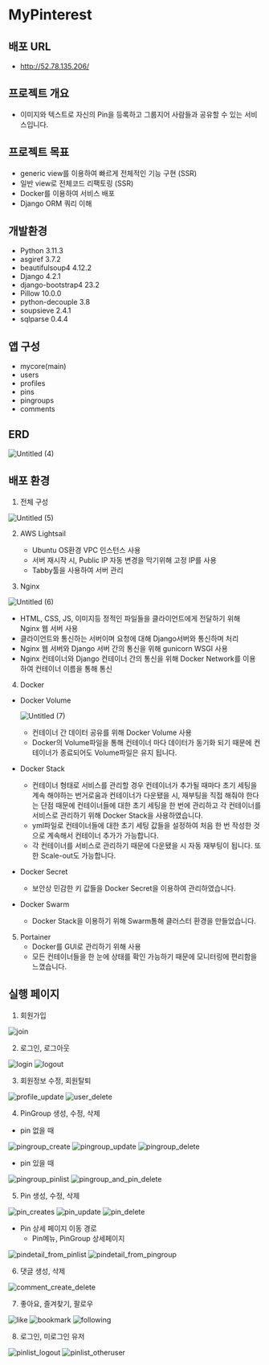 # MyPinterest
## 배포 URL
* http://52.78.135.206/

## 프로젝트 개요
* 이미지와 텍스트로 자신의 Pin을 등록하고 그룹지어 사람들과 공유할 수 있는 서비스입니다.

## 프로젝트 목표
* generic view를 이용하여 빠르게 전체적인 기능 구현 (SSR)
* 일반 view로 전체코드 리팩토링 (SSR)
* Docker를 이용하여 서비스 배포
* Django ORM 쿼리 이해

## 개발환경
* Python 3.11.3
* asgiref 3.7.2
* beautifulsoup4 4.12.2
* Django 4.2.1
* django-bootstrap4 23.2
* Pillow 10.0.0
* python-decouple 3.8
* soupsieve 2.4.1
* sqlparse 0.4.4

## 앱 구성
* mycore(main)
* users
* profiles
* pins
* pingroups
* comments

## ERD
![Untitled (4)](https://github.com/pok125/MyPinterest/assets/26684769/edd7e9cb-2ddd-407b-bb7f-6ce2b1840092)

## 배포 환경
1. 전체 구성

![Untitled (5)](https://github.com/pok125/MyPinterest/assets/26684769/01a4c522-72c0-450d-b383-5c898d8c2a98)

2. AWS Lightsail
   *  Ubuntu OS환경 VPC 인스턴스 사용
   *  서버 재시작 시, Public IP 자동 변경을 막기위해 고정 IP를 사용
   *  Tabby툴을 사용하여 서버 관리

3. Nginx

![Untitled (6)](https://github.com/pok125/MyPinterest/assets/26684769/3af41f1b-a689-4618-8978-007379f8d9e6)

   * HTML, CSS, JS, 이미지등 정적인 파일들을 클라이언트에게 전달하기 위해 Nginx 웹 서버 사용
   * 클라이언트와 통신하는 서버이며 요청에 대해 Django서버와 통신하며 처리
   * Nginx 웹 서버와 Django 서버 간의 통신을 위해 gunicorn WSGI 사용
   * Nginx 컨테이너와 Django 컨테이너 간의 통신을 위해 Docker Network를 이용하여 컨테이너 이름을 통해 통신

4. Docker
- Docker Volume

  ![Untitled (7)](https://github.com/pok125/MyPinterest/assets/26684769/4e00c7c5-18d9-4dc3-9f48-5cc2a27849e8)

  * 컨테이너 간 데이터 공유를 위해 Docker Volume 사용
  * Docker의 Volume파일을 통해 컨테이너 마다 데이터가 동기화 되기 때문에 컨테이너가 종료되어도 Volume파일은 유지 됩니다.

- Docker Stack
  * 컨테이너 형태로 서비스를 관리할 경우 컨테이너가 추가될 때마다 초기 세팅을 계속 해야하는 번거로움과 컨테이너가 다운됐을 시, 재부팅을 직접 해줘야 한다는 단점 때문에 
컨테이너들에 대한 초기 세팅을 한 번에 관리하고 각 컨테이너를 서비스로 관리하기 위해 Docker Stack을 사용하였습니다.
  * yml파일로 컨테이너들에 대한 초기 세팅 값들을 설정하여 처음 한 번 작성한 것으로 계속해서 컨테이너 추가가 가능합니다.
  * 각 컨테이너를 서비스로 관리하기 때문에 다운됐을 시 자동 재부팅이 됩니다. 또한 Scale-out도 가능합니다.

- Docker Secret
  * 보안상 민감한 키 값들을 Docker Secret을 이용하여 관리하였습니다.

- Docker Swarm
  * Docker Stack을 이용하기 위해 Swarm통해 클러스터 환경을 만들었습니다.

5. Portainer
   * Docker를 GUI로 관리하기 위해 사용
   * 모든 컨테이너들을 한 눈에 상태를 확인 가능하기 때문에 모니터링에 편리함을 느꼈습니다.

## 실행 페이지

1. 회원가입

![join](https://github.com/pok125/MyPinterest/assets/26684769/b7a1cdef-6fab-4253-99d3-f6c184272de0)

2. 로그인, 로그아웃

![login](https://github.com/pok125/MyPinterest/assets/26684769/9b0cc9c4-f85a-49fe-827d-6e7cc2886db5)
![logout](https://github.com/pok125/MyPinterest/assets/26684769/71f675b1-991f-4fc3-8d0d-75e8b56bfb72)

3. 회원정보 수정, 회원탈퇴

![profile_update](https://github.com/pok125/MyPinterest/assets/26684769/27470fd4-407e-4073-9246-cdc8e9cc84ba)
![user_delete](https://github.com/pok125/MyPinterest/assets/26684769/90ba2b82-fd07-46c3-82df-6b8c2eb05f33)

4. PinGroup 생성, 수정, 삭제
- pin 없을 때

![pingroup_create](https://github.com/pok125/MyPinterest/assets/26684769/08b2e3c0-75a3-4608-a48a-8e68a3b784c6)
![pingroup_update](https://github.com/pok125/MyPinterest/assets/26684769/60d3039a-7fc3-4ccc-963b-93deaf55cb57)
![pingroup_delete](https://github.com/pok125/MyPinterest/assets/26684769/aff967a0-7b5f-4da0-872a-71196e09e051)

- pin 있을 때

![pingroup_pinlist](https://github.com/pok125/MyPinterest/assets/26684769/95bab2e6-782f-439c-9012-16fcfa45fc36)
![pingroup_and_pin_delete](https://github.com/pok125/MyPinterest/assets/26684769/772276b6-ee42-42ab-918d-8726b7507dbb)

5. Pin 생성, 수정, 삭제

![pin_creates](https://github.com/pok125/MyPinterest/assets/26684769/fdef417a-df60-4c22-b4d7-d530279e8a88)
![pin_update](https://github.com/pok125/MyPinterest/assets/26684769/24bddb70-26e0-4bfc-9212-7a2083425b42)
![pin_delete](https://github.com/pok125/MyPinterest/assets/26684769/068fb2e7-3cfe-41f8-8eef-097fb8d9d476)

- Pin 상세 페이지 이동 경로
  * Pin메뉴, PinGroup 상세페이지

![pindetail_from_pinlist](https://github.com/pok125/MyPinterest/assets/26684769/14939221-8cde-43b0-8043-f4d47b5ce4f6)
![pindetail_from_pingroup](https://github.com/pok125/MyPinterest/assets/26684769/f6e4e1db-9b6b-4469-980a-8c2c6a71d39d)

6. 댓글 생성, 삭제

![comment_create_delete](https://github.com/pok125/MyPinterest/assets/26684769/e0cbe09f-9384-449e-851f-a30f39df761e)

7. 좋아요, 즐겨찾기, 팔로우

![like](https://github.com/pok125/MyPinterest/assets/26684769/782d0fba-c3b2-4b5d-b3fb-9fc60b19f796)
![bookmark](https://github.com/pok125/MyPinterest/assets/26684769/7ce87bf3-da72-4884-afe7-48d493d2c4fb)
![following](https://github.com/pok125/MyPinterest/assets/26684769/a75a4d80-a0bc-4f0a-beee-5d4635ab0f5d)

8. 로그인, 미로그인 유저

![pinlist_logout](https://github.com/pok125/MyPinterest/assets/26684769/bc235607-3df5-47c8-a59e-cf94bad789d1)
![pinlist_otheruser](https://github.com/pok125/MyPinterest/assets/26684769/a94d5b19-c62d-4e5b-aeb3-b96316f71751)
